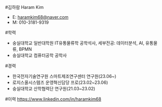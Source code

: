 #김하람 Haram Kim
- E: haramkim68@naver.com
- M: 010-3181-9319

#학력
- 숭실대학교 일반대학원 IT유통물류학 공학석사, 세부전공: 데이터분석, AI, 유통물류, BPMN
- 숭실대학교 컴퓨터공학 공학사

#경력
- 한국전자기술연구원 스마트제조연구센터 연구원(23.06~)
- 로지스올시스템즈 운영혁신담당 프로(23.02~23.06)
- 숭실대학교 산학협력단 연구원(21.03~23.02)

#이력
https://www.linkedin.com/in/haramkim68
